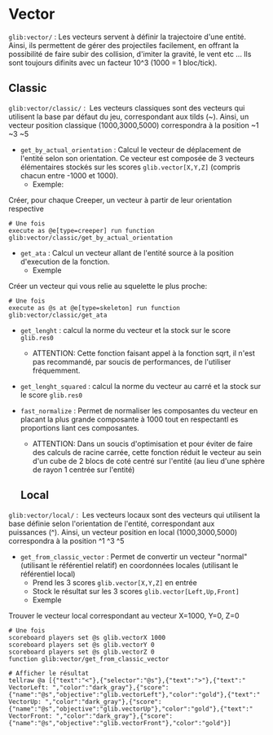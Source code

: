 # Vector

`glib:vector/` : Les vecteurs servent à définir la trajectoire d'une entité. Ainsi, ils permettent de gérer des projectiles facilement, en offrant la possibilité de faire subir des collision, d'imiter la gravité, le vent etc ... Ils sont toujours difinits avec un facteur 10^3 (1000 = 1 bloc/tick).

## Classic

`glib:vector/classic/` :  Les vecteurs classiques sont des vecteurs qui utilisent la base par défaut du jeu, correspondant aux tilds (\~). Ainsi, un vecteur position classique (1000,3000,5000) correspondra à la position \~1 \~3 \~5

* `get_by_actual_orientation` : Calcul le vecteur de déplacement de l'entité selon son orientation. Ce vecteur est composée de 3 vecteurs élémentaires stockés sur les scores `glib.vector[X,Y,Z]` (compris chacun entre -1000 et 1000).
  * Exemple:

Créer, pour chaque Creeper, un vecteur à partir de leur orientation respective

```
# Une fois
execute as @e[type=creeper] run function glib:vector/classic/get_by_actual_orientation
```

* `get_ata` : Calcul un vecteur allant de l'entité source à la position d'execution de la fonction.
  * Exemple

Créer un vecteur qui vous relie au squelette le plus proche:

```
# Une fois
execute as @s at @e[type=skeleton] run function glib:vector/classic/get_ata
```

* `get_lenght` : calcul la norme du vecteur et la stock sur le score `glib.res0`
  * ATTENTION: Cette fonction faisant appel à la fonction sqrt, il n'est pas recommandé, par soucis de performances, de l'utiliser fréquemment.
* `get_lenght_squared` : calcul la norme du vecteur au carré et la stock sur le score `glib.res0`
* `fast_normalize` : Permet de normaliser les composantes du vecteur en placant la plus grande composante à 1000 tout en respectantl es proportions liant ces composantes.
  * ATTENTION: Dans un soucis d'optimisation et pour éviter de faire des calculs de racine carrée, cette fonction réduit le vecteur au sein d'un cube de 2 blocs de coté centré sur l'entité (au lieu d'une sphère de rayon 1 centrée sur l'entité)

  ## Local

`glib:vector/local/` :  Les vecteurs locaux sont des vecteurs qui utilisent la base définie selon l'orientation de l'entité, correspondant aux puissances (^). Ainsi, un vecteur position en local (1000,3000,5000) correspondra à la position ^1 ^3 ^5

* `get_from_classic_vector` : Permet de convertir un vecteur "normal" (utilisant le référentiel relatif) en coordonnées locales (utilisant le référentiel local)
  * Prend les 3 scores `glib.vector[X,Y,Z]` en entrée
  * Stock le résultat sur les 3 scores `glib.vector[Left,Up,Front]`
  * Exemple

Trouver le vecteur local correspondant au vecteur X=1000, Y=0, Z=0

```
# Une fois
scoreboard players set @s glib.vectorX 1000
scoreboard players set @s glib.vectorY 0
scoreboard players set @s glib.vectorZ 0
function glib:vector/get_from_classic_vector

# Afficher le résultat
tellraw @a [{"text":"<"},{"selector":"@s"},{"text":">"},{"text":" VectorLeft: ","color":"dark_gray"},{"score":{"name":"@s","objective":"glib.vectorLeft"},"color":"gold"},{"text":" VectorUp: ","color":"dark_gray"},{"score":{"name":"@s","objective":"glib.vectorUp"},"color":"gold"},{"text":" VectorFront: ","color":"dark_gray"},{"score":{"name":"@s","objective":"glib.vectorFront"},"color":"gold"}]
```